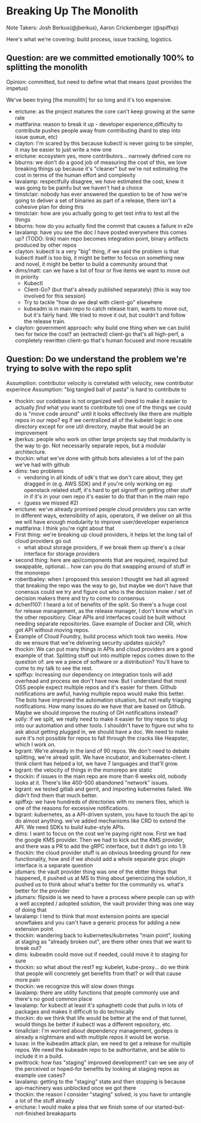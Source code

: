 # Breaking Up The Monolith

Note Takers: Josh Berkus(@jberkus), Aaron Crickenberger (@spiffxp)

Here's what we're covering: build process, issue tracking, logistics.

## Question: are we committed emotionally 100% to splitting the monolith

Opinion: committed, but need to define what that means (past provides the impetus)

We've been trying [the monolith] for so long and it's too expensive.

- erictune: as the project matures the core can't keep growing at the same rate
- mattfarina: reason to break it up - developer experience,difficulty to contribute pushes people away from contributing (hard to step into issue queue, etc)
- clayton: I'm scared by this because kubectl is never going to be simpler, it may be easier to just write a new one
- erictune: ecosystem yes, more contributors... narrowly defined core no
- bburns: we don't do a good job of measuring the cost of this, we love breaking things up because it's "cleaner" but we're not estimating the cost in terms of the human effort and complexity
- lavalamp: respectfully disagree, we _have_ estimated the cost, knew it was going to be painfu but we haven't had a choice
- timstclair: nobody has ever answered the question to be of how we're going to deliver a set of binaries as part of a release, there isn't a cohesive plan for doing this
- timstclair: how are you actually going to get test infra to test all the things
- bburns: how do you actually find the commit that causes a failure in e2e
- lavalamp: have you see the doc I have posted everywhere this comes up? (TODO: link) main repo becomes integration point, binary artifacts produced by other repos
- clayton: kubectl is a very "big" thing, if we said the problem is that kubectl itself is too big, it might be better to focus on something new and novel, it might be better to build a community around that
- dims/matt: can we have a list of four or five items we want to move out in priority
  - Kubectl
  - Client-Go?  (but that's already published separately) (this is way too involved for this session)
  - Try to tackle "how do we deal with client-go" elsewhere
  - kubeadm is in main repo to catch release train, wants to move out, but it's fairly hard.  We tried to move it out, but couldn't and follow the release train.
- clayton: government approach: why build one thing when we can build two for twice the cost? an (extracted) client-go that's all high-perf, a completely rewritten client-go that's human focused and more reusable

## Question: Do we understand the problem we're trying to solve with the repo split

Assumption: contributor velocity is correlated with velocity, new contributor experince
Assumption: "big tangled ball of pasta" is hard to contribute to

- thockin: our codebase is not organized well (need to make it easier to actually *find* what you want to contribute to) one of the things we could do is "move code around" until it looks effectively like there are multiple repos in our repo? eg if we centralized all of the kubelet logic in one directory except for one util directory, maybe that would be an improvement
- jberkus: people who work on other large projects say that modularity is the way to go.  Not necessarily separate repos, but a modular architecture.
- thockin: what we've done with github bots alleviates a lot of the pain we've had with github
- dims: two problems
  - vendoring in all kinds of sdk's that we don't care about, they get dragged in (e.g. AWS SDK) and if you're only working on eg: openstack related stuff, it's hard to get signoff on getting other stuff in if it's in your own repo it's easier to do that than in the main repo
  - (guess we missed #2)
- erictune: we've already promised people cloud providers you can write in different ways, extensibility of apis, operators, if we deliver on all this we will have enough modularity to improve user/developer experience
- mattfarina: I think you're right about that
- First thing: we're breaking up cloud providers, it helps let the long tail of cloud providers go out
  - what about storage providers, if we break them up there's a clear interface for storage providers
- second thing: here are api/components that are required, required but swappable, optional... how can you do that swapping around of stuff in the monorepo
- robertbailey: when I proposed this session I thought we had all agreed that breaking the repo was the way to go, but maybe we don't have that conensus could we try and figure out who is the decision maker / set of decision makers there and try to come to consensus
- dchen1107: I heard a lot of benefits of the split.  So there's a huge cost for release management, as the release manager, I don't know what's in the other repositiory.  Clear APIs and interfaces could be built without needing separate repositories. Gave example of Docker and CRI, which got API without moving repos.
- Example of Cloud Foundry, build process which took two weeks.  How do we ensure that we're delivering security updates quickly?
- thockin: We can put many things in APIs and cloud providers are a good example of that.  Splitting stuff out into multiple repos comes down to the question of: are we a piece of software or a distribution?  You'll have to come to my talk to see the rest.
- spiffxp: Increasing our dependency on integration tools will add overhead and process we don't have now.  But I understand that most OSS people expect multiple repos and it's easier for them.  Github notifications are awful, having multiple repos would make this better.  The bots have improved the automation situation, but not really triaging notifications.  How many issues do we have that are based on Github.  Maybe we should improve the routing of GH notificaitons instead?
- solly: if we split, we really need to make it easier for tiny repos to plug into our automation and other tools. I shouldn't have to figure out who to ask about getting plugged in, we should have a doc.  We need to make sure it's not possible for repos to fall through the cracks like Heapster, which I work on.
- bgrant: We're already in the land of 90 repos.  We don't need to debate splitting, we're alread split.  We have incubator, and kubernates-client.  I think client has helped a lot, we have 7 languages and that'll grow.
- bgrant: the velocity of things in the monorepo are static
- thockin: if issues in the main repo are more than 6 weeks old, nobody looks at it.  There's like 400-500 abandoned "network" issues.
- bgrant: we tested gitlab and gerrit, and importing kubernetes failed.  We didn't find them that much better.
- spiffxp: we have hundreds of directories with no owners files, which is one of the reasons for excessive notifications.
- bgrant: kubernetes, as a API-driven system, you have to touch the api to do almost anything.  we've added mechanisms like CRD to extend the API. We need SDKs to build kube-style APIs.
- dims: I want to focus on the cost we're paying right now.  First we had the google KMS provider.  Then we had to kick out the KMS provider, and there was a PR to add the gRPC interface, but it didn't go into 1.9.
- thockin: the cloud provider stuff is an obvious breeding ground for new functionality, how and if we should add a whole separate grpc plugin interface is a separate question
- jdumars: the vault provider thing was one of the ebtter things that happened, it pushed us at MS to thing about genercizing the solution, it pushed us to think about what's better for the community vs. what's better for the provider
- jdumars: flipside is we need to have a process where people can up with a well accepted / adopted solution, the vault provider thing was one way of doing that
- lavalamp: I tend to think that most extension points are special snowflakes and you can't have a generic process for adding a new extension point
- thockin: wandering back to kubernetes/kubrnetes "main point", looking at staging as "already broken out", are there other ones that we want to break out?
- dims: kubeadm could move out if needed, could move it to staging for sure
- thockin: so what about the rest? eg: kubelet, kube-proxy... do we think that people will concretely get benefits from that? or will that cause more pain
- thockin: we recognize this will slow down things
- lavalamp: there are utility functions that people commonly use and there's no good common place
- lavalamp: for kubectl at least it's sphaghetti code that pulls in lots of packages and makes it difficult to do technically
- thockin: do we think that life would be better at the end of that tunnel, would things be better if kubectl was a different repository, etc.
- timallclair: I'm worried about dependency management, godeps is already a nightmare and with multiple repos it would be worse.
- luxas: in the kubeadm attack plan, we need to get a release for multiple repos.  We need the kubeadm repo to be authoritative, and be able to include it in a build.
- pwittrock: how has "staging" improved development? can we see any of the perceived or hoped-for benefits by looking at staging repos as example use cases?
- lavalamp: getting to the "staging" state and then stopping is because api-machinery was unblocked once we got there
- thockin: the reason I consider "staging" solved, is you have to untangle a lot of the stuff already
- erictune: I would make a plea that we finish some of our started-but-not-finished breakaparts
